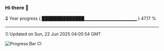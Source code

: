 ### Hi there 👋

⏳ Year progress { ██████████████▁▁▁▁▁▁▁▁▁▁▁▁▁▁▁▁ } 47.17 %

---

⏰ Updated on Sun, 22 Jun 2025 04:05:54 GMT

![Progress Bar CI](https://github.com/IshwaranRudhara/GIT-ACTION/workflows/Progress%20Bar%20CI/badge.svg)
